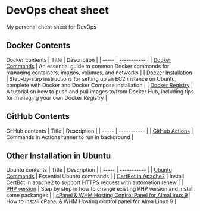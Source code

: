 # DevOps cheat sheet
My personal cheat sheet for DevOps

## Docker Contents
Docker contents
| Title | Description |
| ----- | ----------- |
| [Docker Commands](https://github.com/koykoy027/DevOps-cheat-sheet/blob/main/Docker%20-%20Commands.md) | An essential guide to common Docker commands for managing containers, images, volumes, and networks |
| [Docker Installation](https://github.com/koykoy027/DevOps-cheat-sheet/blob/main/Docker%20-%20Installation.md) | Step-by-step instructions for setting up an EC2 instance on Ubuntu, complete with Docker and Docker Compose installation |
| [Docker Registry](https://github.com/koykoy027/DevOps-cheat-sheet/blob/main/Docker%20-%20Registry.md) | A tutorial on how to push and pull images to/from Docker Hub, including tips for managing your own Docker Registry |

## GitHub Contents
GitHub contents
| Title | Description |
| ----- | ----------- |
| [GitHub Actions](https://github.com/koykoy027/DevOps-cheat-sheet/blob/main/GitHub%20-%20Actions%20Command.md) | Commands in Actions runner to run in background |

## Other Installation in Ubuntu
Ubuntu contents
| Title | Description |
| ----- | ----------- |
| [Ubuntu Commands](https://github.com/koykoy027/DevOps-cheat-sheet/blob/main/Ubuntu%20-%20Commands.md) | Essential Ubuntu commands |
| [CertBot in Apache2](https://github.com/koykoy027/DevOps-cheat-sheet/blob/main/Ubuntu%20-%20Certbot%20Apache2.md) | Install CertBot in apache2 to support HTTPS request with automation renew |
| [PHP version](https://github.com/koykoy027/DevOps-cheat-sheet/blob/main/Ubuntu%20-%20PHP%20version.md) | Step by step in how to change existing PHP version and install some packanges |
| [cPanel & WHM Hosting Control Panel for AlmaLinux 9](https://github.com/koykoy027/DevOps-cheat-sheet/blob/main/Ubuntu%20-%20cPanel%20%26%20WHM.md) | How to install cPanel & WHM Hosting control panel for Alma Linux 9 |
